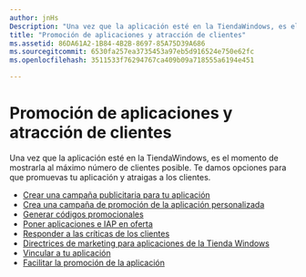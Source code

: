 ```yaml
---
author: jnHs
Description: "Una vez que la aplicación esté en la TiendaWindows, es el momento de mostrarla al máximo número de clientes posible."
title: "Promoción de aplicaciones y atracción de clientes"
ms.assetid: 86DA61A2-1B84-4B2B-8697-85A75D39A686
ms.sourcegitcommit: 6530fa257ea3735453a97eb5d916524e750e62fc
ms.openlocfilehash: 3511533f76294767ca409b09a718555a6194e451

---
```


# Promoción de aplicaciones y atracción de clientes


Una vez que la aplicación esté en la TiendaWindows, es el momento de mostrarla al máximo número de clientes posible. Te damos opciones para que promuevas tu aplicación y atraigas a los clientes.

-   [Crear una campaña publicitaria para tu aplicación](create-an-ad-campaign-for-your-app.md)
-   [Crea una campaña de promoción de la aplicación personalizada](create-a-custom-app-promotion-campaign.md)
-   [Generar códigos promocionales](generate-promotional-codes.md)
-   [Poner aplicaciones e IAP en oferta](put-apps-and-iaps-on-sale.md)
-   [Responder a las críticas de los clientes](respond-to-customer-reviews.md)
-   [Directrices de marketing para aplicaciones de la Tienda Windows](app-marketing-guidelines.md)
-   [Vincular a tu aplicación](link-to-your-app.md)
-   [Facilitar la promoción de la aplicación](make-your-app-easier-to-promote.md)

 

 







<!--HONumber=Jun16_HO4-->


